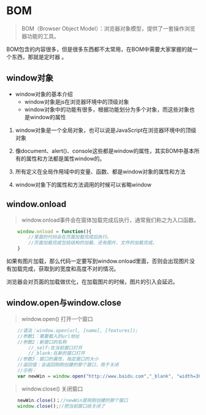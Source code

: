 # BOM

> BOM（Browser Object Model）：浏览器对象模型，提供了一套操作浏览器功能的工具。

BOM包含的内容很多，但是很多东西都不太常用，在BOM中需要大家掌握的就一个东西，那就是定时器 。

## window对象

- window对象的基本介绍
    - window对象是js在浏览器环境中的顶级对象
	- window对象中的功能有很多，根据功能划分为多个对象，而这些对象也是window的属性


1. window对象是一个全局对象，也可以说是JavaScript在浏览器环境中的顶级对象

2. 像document、alert()、console这些都是window的属性，其实BOM中基本所有的属性和方法都是属性window的。

3. 所有定义在全局作用域中的变量、函数、都是window对象的属性和方法

4. window对象下的属性和方法调用的时候可以省略window

## window.onload

> window.onload事件会在窗体加载完成后执行，通常我们称之为入口函数。
```javascript
    window.onload = function(){
        //里面的代码会在页面加载完成后执行。
        //页面加载完成包括结构的加载、还有图片、文件的加载完成。
    }
```
如果有图片加载，那么代码一定要写到window.onload里面，否则会出现图片没有加载完成，获取到的宽度和高度不对的情况。

浏览器会对页面的加载做优化，在加载图片的时候，图片的引入会延迟。

## window.open与window.close

> window.open() 打开一个窗口

```javascript
    //语法：window.open(url, [name], [features]);
    //参数1：需要载入的url地址
    //参数2：新窗口的名称
        //_self:在当前窗口打开
        //_blank:在新的窗口打开
    //参数3：窗口的属性，指定窗口的大小
    //返回值：会返回刚刚创建的那个窗口，用于关闭
    //示例：
    var newWin = window.open("http://www.baidu.com","_blank", "width=300,height=300");
```
> window.close() 关闭窗口
```javascript
    newWin.close()；//newWin是刚刚创建的那个窗口
    window.close();//把当前窗口给关闭了
```

